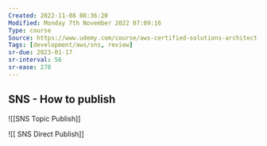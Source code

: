 ```yaml
---
Created: 2022-11-08 08:36:20
Modified: Monday 7th November 2022 07:09:16
Type: course
Source: https://www.udemy.com/course/aws-certified-solutions-architect-associate-saa-c01/?xref=E0Aed11STH4LPUQvCz0GJFABTmM=
Tags: [development/aws/sns, review]
sr-due: 2023-01-17
sr-interval: 56
sr-ease: 270
---
```


## SNS - How to publish

![[SNS Topic Publish]]

![[ SNS Direct Publish]]